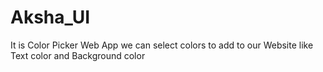 # Aksha_UI
 It is Color Picker Web App we can select colors to add to our Website like Text color and Background color
